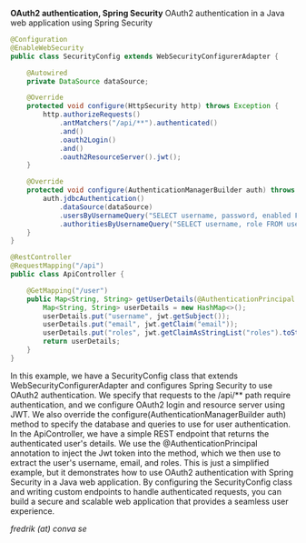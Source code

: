 __OAuth2 authentication, Spring Security__
OAuth2 authentication in a Java web application using Spring Security
```java
@Configuration
@EnableWebSecurity
public class SecurityConfig extends WebSecurityConfigurerAdapter {

    @Autowired
    private DataSource dataSource;

    @Override
    protected void configure(HttpSecurity http) throws Exception {
        http.authorizeRequests()
            .antMatchers("/api/**").authenticated()
            .and()
            .oauth2Login()
            .and()
            .oauth2ResourceServer().jwt();
    }

    @Override
    protected void configure(AuthenticationManagerBuilder auth) throws Exception {
        auth.jdbcAuthentication()
            .dataSource(dataSource)
            .usersByUsernameQuery("SELECT username, password, enabled FROM users WHERE username = ?")
            .authoritiesByUsernameQuery("SELECT username, role FROM user_roles WHERE username = ?");
    }
}

@RestController
@RequestMapping("/api")
public class ApiController {

    @GetMapping("/user")
    public Map<String, String> getUserDetails(@AuthenticationPrincipal Jwt jwt) {
        Map<String, String> userDetails = new HashMap<>();
        userDetails.put("username", jwt.getSubject());
        userDetails.put("email", jwt.getClaim("email"));
        userDetails.put("roles", jwt.getClaimAsStringList("roles").toString());
        return userDetails;
    }
}

```
In this example, we have a SecurityConfig class that extends WebSecurityConfigurerAdapter and configures Spring Security to use OAuth2 authentication. We specify that requests to the /api/** path require authentication, and we configure OAuth2 login and resource server using JWT.
We also override the configure(AuthenticationManagerBuilder auth) method to specify the database and queries to use for user authentication.
In the ApiController, we have a simple REST endpoint that returns the authenticated user's details. We use the @AuthenticationPrincipal annotation to inject the Jwt token into the method, which we then use to extract the user's username, email, and roles.
This is just a simplified example, but it demonstrates how to use OAuth2 authentication with Spring Security in a Java web application. By configuring the SecurityConfig class and writing custom endpoints to handle authenticated requests, you can build a secure and scalable web application that provides a seamless user experience.

_fredrik (at) conva se_
